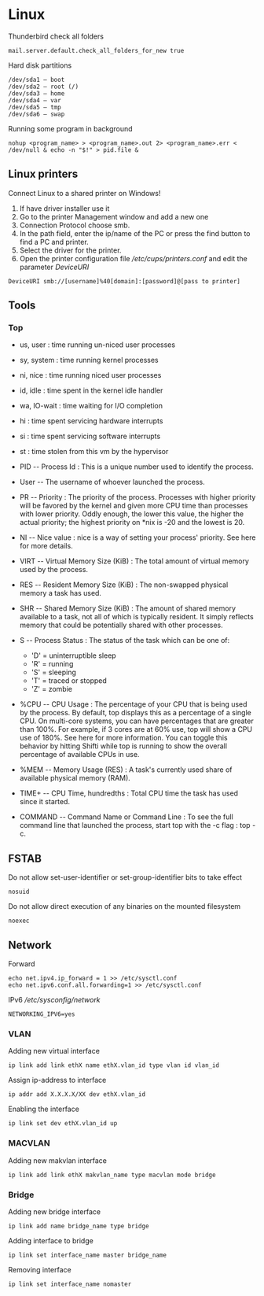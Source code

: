 # Linux

Thunderbird check all folders
```
mail.server.default.check_all_folders_for_new true
```

Hard disk partitions
```
/dev/sda1 — boot
/dev/sda2 — root (/)
/dev/sda3 — home
/dev/sda4 — var
/dev/sda5 — tmp
/dev/sda6 — swap
```

Running some program in background
```
nohup <program_name> > <program_name>.out 2> <program_name>.err < /dev/null & echo -n "$!" > pid.file &
```

## Linux printers

Connect Linux to a shared printer on Windows!

1. If have driver installer use it
2. Go to the printer Management window and add a new one
3. Connection Protocol choose smb.
4. In the path field, enter the ip/name of the PC or press the find button to find a PC and printer.
5. Select the driver for the printer.
6. Open the printer configuration file
_/etc/cups/printers.conf_
and edit the parameter _DeviceURI_
```
DeviceURI smb://[username]%40[domain]:[password]@[pass to printer]
```

## Tools
### Top

* us, user    : time running un-niced user processes
* sy, system  : time running kernel processes
* ni, nice    : time running niced user processes
* id, idle    : time spent in the kernel idle handler
* wa, IO-wait : time waiting for I/O completion
* hi : time spent servicing hardware interrupts
* si : time spent servicing software interrupts
* st : time stolen from this vm by the hypervisor


* PID -- Process Id : This is a unique number used to identify the process.
* User -- The username of whoever launched the process.
* PR -- Priority : The priority of the process. Processes with higher priority will be favored by the kernel and given more CPU time than processes with lower priority. Oddly enough, the lower this value, the higher the actual priority; the highest priority on \*nix is -20 and the lowest is 20.
* NI -- Nice value : nice is a way of setting your process' priority. See here for more details.
* VIRT -- Virtual Memory Size (KiB) : The total amount of virtual memory used by the process.
* RES -- Resident Memory Size (KiB) : The non-swapped physical memory a task has used.
* SHR -- Shared Memory Size (KiB) : The amount of shared memory available to a task, not all of which is typically resident. It simply reflects memory that could be potentially shared with other processes.
* S -- Process Status : The status of the task which can be one of:
  * 'D' = uninterruptible sleep
  * 'R' = running
  * 'S' = sleeping
  * 'T' = traced or stopped
  * 'Z' = zombie

* %CPU -- CPU Usage : The percentage of your CPU that is being used by the process. By default, top displays this as a percentage of a single CPU. On multi-core systems, you can have percentages that are greater than 100%. For example, if 3 cores are at 60% use, top will show a CPU use of 180%. See here for more information. You can toggle this behavior by hitting Shifti while top is running to show the overall percentage of available CPUs in use.
* %MEM -- Memory Usage (RES) : A task's currently used share of available physical memory (RAM).
* TIME+ -- CPU Time, hundredths : Total CPU time the task has used since it started.
* COMMAND -- Command Name or Command Line : To see the full command line that launched the process, start top with the -c flag : top -c.

## FSTAB

Do not allow set-user-identifier or set-group-identifier bits to take effect
```
nosuid
```

Do not allow direct execution of any binaries on the mounted filesystem
```
noexec
```

## Network

Forward
```
echo net.ipv4.ip_forward = 1 >> /etc/sysctl.conf
echo net.ipv6.conf.all.forwarding=1 >> /etc/sysctl.conf
```

IPv6
_/etc/sysconfig/network_
```
NETWORKING_IPV6=yes
```

### VLAN

Adding new virtual interface
```
ip link add link ethX name ethX.vlan_id type vlan id vlan_id
```

Assign ip-address to interface
```
ip addr add X.X.X.X/XX dev ethX.vlan_id
```

Enabling the interface
```
ip link set dev ethX.vlan_id up
```

### MACVLAN

Adding new makvlan interface
```
ip link add link ethX makvlan_name type macvlan mode bridge
```

### Bridge

Adding new bridge interface
```
ip link add name bridge_name type bridge
```

Adding interface to bridge
```
ip link set interface_name master bridge_name
```

Removing interface
```
ip link set interface_name nomaster
```
